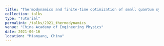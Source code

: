 ```yaml
---
title: "Thermodynamics and finite-time optimization of small quantum systems"
collection: talks
type: "Tutorial"
permalink: /talks/2021_thermodynamics
venue: "China Academy of Engineering Physics"
date: 2021-06-16
location: "Mianyang, China"
---
```


